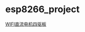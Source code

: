 # esp8266_project


[WIFI直流电机四驱板](https://github.com/vaemc/esp8266_project/wiki/WIFI%E7%9B%B4%E6%B5%81%E7%94%B5%E6%9C%BA%E5%9B%9B%E9%A9%B1%E6%9D%BF)
